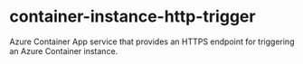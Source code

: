 # container-instance-http-trigger
Azure Container App service that provides an HTTPS endpoint for 
triggering an Azure Container instance.



